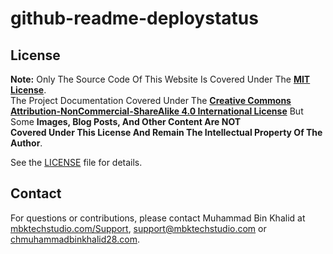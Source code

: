 # github-readme-deploystatus











## License
 

**Note:** Only The Source Code Of This Website Is Covered Under The **[MIT License](https://opensource.org/license/mit)**.  
The Project Documentation Covered Under The **[Creative Commons Attribution-NonCommercial-ShareAlike 4.0 International License](https://creativecommons.org/licenses/by-nc-sa/4.0/)** But Some **Images, Blog Posts, And Other Content Are NOT  
Covered Under This License And Remain The Intellectual Property Of The Author**.

See the [LICENSE](LICENSE.md) file for details.
 
## Contact

For questions or contributions, please contact Muhammad Bin Khalid at [mbktechstudio.com/Support](https://mbktechstudio.com/Support/?Project=github-readme-deploystatus), [support@mbktechstudio.com](mailto:support@mbktechstudio.com) or [chmuhammadbinkhalid28.com](mailto:chmuhammadbinkhalid28.com).
